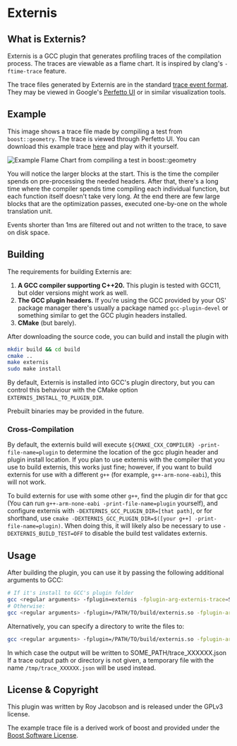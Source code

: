 # Externis

## What is Externis?

Externis is a GCC plugin that generates profiling traces of the compilation
process. The traces are viewable as a flame chart. It is inspired by clang's
`-ftime-trace` feature.

The trace files generated by Externis are in the standard
[trace event format](https://profilerpedia.markhansen.co.nz/formats/trace-event-format/).
They may be viewed in Google's [Perfetto UI](https://ui.perfetto.dev) or in
similar visualization tools.

## Example

This image shows a trace file made by compiling a test from `boost::geometry`.
The trace is viewed through Perfetto UI. You can download this example trace
[here](./docs/example_trace.json) and play with it yourself.

![Example Flame Chart from compiling a test in boost::geometry](./docs/example_chart.png)

You will notice the larger blocks at the start. This is the time the compiler
spends on pre-processing the needed headers. After that, there's a long time
where the compiler spends time compiling each individual function, but each
function itself doesn't take very long. At the end there are few large blocks
that are the optimization passes, executed one-by-one on the whole translation
unit.

Events shorter than 1ms are filtered out and not written to the trace, to save
on disk space.

## Building

The requirements for building Externis are:
 1. **A GCC compiler supporting C++20.** This plugin is tested with GCC11, but older
    versions might work as well.
 2. **The GCC plugin headers.** If you're using the GCC provided by your OS' package
    manager there's usually a package named `gcc-plugin-devel` or something
    similar to get the GCC plugin headers installed.
 3. **CMake** (but barely).

After downloading the source code, you can build and install the plugin with

```bash
mkdir build && cd build
cmake ..
make externis
sudo make install
```

By default, Externis is installed into GCC's plugin directory, but you can control this behaviour with the CMake option `EXTERNIS_INSTALL_TO_PLUGIN_DIR`.

Prebuilt binaries may be provided in the future.

### Cross-Compilation

By default, the externis build will execute
`${CMAKE_CXX_COMPILER} -print-file-name=plugin` to determine the location of
the gcc plugin header and plugin install location. If you plan to use externis
with the compiler that you use to build externis, this works just fine; however,
if you want to build externis for use with a different `g++` (for example,
`g++-arm-none-eabi`), this will not work.

To build externis for use with some other `g++`, find the plugin dir for that
gcc (You can run `g++-arm-none-eabi -print-file-name=plugin` yourself), and
configure externis with `-DEXTERNIS_GCC_PLUGIN_DIR=[that path]`, or for
shorthand, use
`cmake -DEXTERNIS_GCC_PLUGIN_DIR=$([your g++] -print-file-name=plugin)`. When
doing this, it will likely also be necessary to use `-DEXTERNIS_BUILD_TEST=OFF`
to disable the build test validates externis.

## Usage

After building the plugin, you can use it by passing the following additional
arguments to GCC:
```bash
# If it's install to GCC's plugin folder
gcc <regular arguments> -fplugin=externis -fplugin-arg-externis-trace=SOME_PATH/trace.json
# Otherwise:
gcc <regular arguments> -fplugin=/PATH/TO/build/externis.so -fplugin-arg-externis-trace=SOME_PATH/trace.json
```
Alternatively, you can specify a directory to write the files to:
```bash
gcc <regular arguments> -fplugin=/PATH/TO/build/externis.so -fplugin-arg-externis-trace-dir=SOME_PATH/
```
In which case the output will be written to SOME_PATH/trace_XXXXXX.json
If a trace output path or directory is not given, a temporary file with the name
`/tmp/trace_XXXXXX.json` will be used instead.

## License & Copyright

This plugin was written by Roy Jacobson and is released under the GPLv3 license.

The example trace file is a derived work of boost and provided under the [Boost
Software License](./docs/boost_license.txt).
